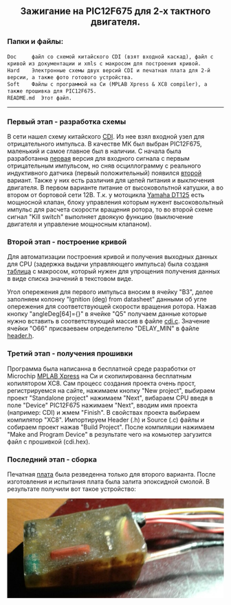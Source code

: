 <h2 align="center">Зажигание на PIC12F675 для 2-х тактного двигателя.</h2>

### Папки и файлы:

    Doc     файл со схемой китайского CDI (взят входной каскад), файл с кривой из документации и xmls с макросом для построения кривой.
    Hard    Электронные схемы двух версий CDI и печатная плата для 2-й версии, а также фото готового устройства.
    Soft    Файлы с программой на Си (MPLAB Xpress & XC8 compiler), а также прошивка для PIC12F675.
    README.md  Этот файл.
---
### Первый этап - разработка схемы

В сети нашел схему китайского [CDI](https://github.com/nva1773/Ignition-for-2-stroke-engine/blob/master/Doc/CDI-AC-DC.jpg).
Из нее взял входной узел для отрицательного импульса. В качестве МК был выбран PIC12F675, маленький и самое главное был в наличии.
С начала была разработанна [первая](https://github.com/nva1773/Ignition-for-2-stroke-engine/blob/master/Hard/sch1.jpg) версия для входного сигнала с первым отрицательным импульсом, но сняв осциллограмму с реального 
индуктивного датчика (первый положительный) появился [второй](https://github.com/nva1773/Ignition-for-2-stroke-engine/blob/master/Hard/sch2.jpg) вариант. Также у них есть различия для цепей питания и выключения двигателя.
В первом варианте питание от высоковольтной катушки, а во втором от бортовой сети 12В. Т.к. у мотоцикла [Yamaha DT125](https://github.com/nva1773/Ignition-for-2-stroke-engine/blob/master/Hard/Yamaha_DT_125.pdf) есть мощносной клапан, блоку управления которым нужент высоковольтный импульс для расчета скорости вращения ротора, то во второй схеме сигнал "Kill switch" выполняет двоякую функцию (выключение двигателя и управление мощносным клапаном).

### Второй этап - построение кривой

Для автоматизации построения кривой и получения выходных данных для CPU (задержка выдачи управляющего импульса) была созданя [таблица](https://github.com/nva1773/Ignition-for-2-stroke-engine/blob/master/Doc/Ignition-Yamaha-DT125-65deg.xlsm) с макросом, который нужен для упрощения получения данных в виде списка значений в текстовом виде.

Угол опережения для первого импульса вносим в ячейку "B3", делее заполняем колонку "Ignition (deg) from datasheet" данными об угле опережения для соответствующей скорости вращения ротора. Нажав кнопку "angleDeg[64]={}" в ячейке "Q5" получаем данные которые нужно вставить в соответствующий массив в файле [cdi.c](https://github.com/nva1773/Ignition-for-2-stroke-engine/blob/master/Soft/cdi.c).
Значение ячейки "O66" присваеваем определителю "DELAY_MIN" в файле [header.h](https://github.com/nva1773/Ignition-for-2-stroke-engine/blob/master/Soft/header.h).

### Третий этап - получения прошивки

Программа была написанна в бесплатной среде разработки от Microchip [MPLAB Xpress](https://mplabxpress.microchip.com/mplabcloud/ide) на Си и скопилированна бесплатным копилятором XC8. Сам процесс создания проекта очень прост, регистрируемся на сайте, нажимаем кнопку "New project", выбираем проект "Standalone project" нажимаем "Next", вибараем CPU введя в поле "Device" PIC12F675 нажимаем "Next", вводим имя проекта (например: CDI) и жмем "Finish". В свойствах проекта выбираем компилятор "XC8". Импортируем Header (.h) и Source (.c) файлы и собираем проект нажав "Build Project". После компиляции нажимаем "Make and Program Device" в результате чего на комьютер загузится файл с прошивкой (cdi.hex).

### Последний этап - сборка

Печатная [плата](https://github.com/nva1773/Ignition-for-2-stroke-engine/blob/master/Hard/pcb.jpg) была резведенна только для второго варианта. После изготовления и испытания плата была залита эпоксидной смолой. В результате получили вот такое устройство:

![CDI](https://github.com/nva1773/Ignition-for-2-stroke-engine/blob/master/Hard/foto.jpg)
